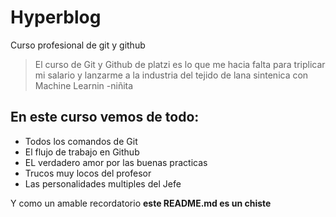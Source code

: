 # Hyperblog
Curso profesional de git y github 
 > El curso de Git y Github de platzi es lo que me hacia falta para triplicar mi salario y lanzarme a la industria del tejido de lana sintenica con Machine Learnin
 > -niñita

## En este curso vemos de todo:
* Todos los comandos de Git
* El flujo de trabajo en Github
* EL verdadero amor por las buenas practicas 
* Trucos muy locos del profesor 
* Las personalidades multiples del Jefe

Y como un amable recordatorio 
**este README.md es un chiste**